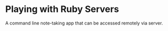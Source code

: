 # Playing with Ruby Servers

A command line note-taking app that can be accessed remotely via server. 
